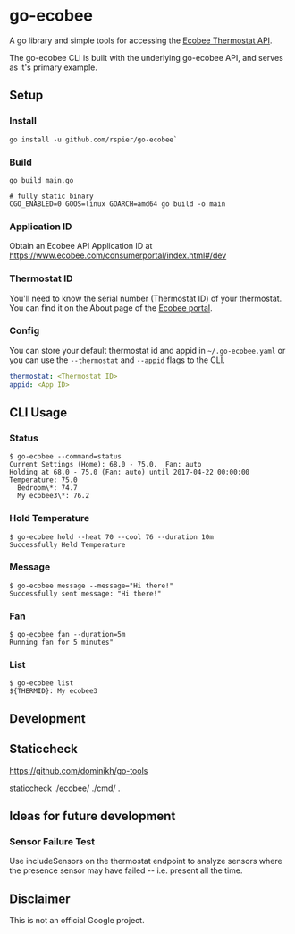 # go-ecobee

A go library and simple tools for accessing the
[Ecobee Thermostat API](https://www.ecobee.com/home/developer/api/documentation/v1).

The go-ecobee CLI is built with the underlying go-ecobee API, and
serves as it's primary example.

## Setup

### Install

```
go install -u github.com/rspier/go-ecobee`
```

### Build

```
go build main.go

# fully static binary
CGO_ENABLED=0 GOOS=linux GOARCH=amd64 go build -o main
```

### Application ID

Obtain an Ecobee API Application ID at
https://www.ecobee.com/consumerportal/index.html#/dev

### Thermostat ID

You'll need to know the serial number (Thermostat ID) of your
thermostat.  You can find it on the About page of the
[Ecobee portal](https://www.ecobee.com/consumerportal/index.html).

### Config

You can store your default thermostat id and appid in
`~/.go-ecobee.yaml` or you can use the `--thermostat` and `--appid`
flags to the CLI.

```yaml
thermostat: <Thermostat ID>
appid: <App ID>
```

## CLI Usage

### Status

```shell
$ go-ecobee --command=status
Current Settings (Home): 68.0 - 75.0.  Fan: auto
Holding at 68.0 - 75.0 (Fan: auto) until 2017-04-22 00:00:00
Temperature: 75.0
  Bedroom\*: 74.7
  My ecobee3\*: 76.2
```

### Hold Temperature

```shell
$ go-ecobee hold --heat 70 --cool 76 --duration 10m
Successfully Held Temperature
```

### Message

```shell
$ go-ecobee message --message="Hi there!"
Successfully sent message: "Hi there!"
```

### Fan

```shell
$ go-ecobee fan --duration=5m
Running fan for 5 minutes"
```

### List

```shell
$ go-ecobee list
${THERMID}: My ecobee3
```

## Development

## Staticcheck

https://github.com/dominikh/go-tools

staticcheck ./ecobee/ ./cmd/ .

## Ideas for future development

### Sensor Failure Test

Use includeSensors on the thermostat endpoint to analyze sensors where
the presence sensor may have failed -- i.e. present all the time.

## Disclaimer

This is not an official Google project.
